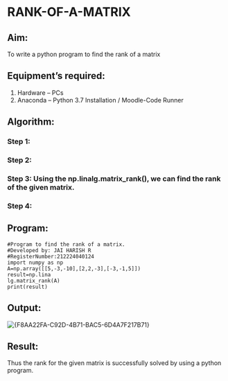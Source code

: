 # RANK-OF-A-MATRIX
## Aim:
To write a python program to find the rank of a matrix
## Equipment’s required:
1. 	Hardware – PCs
2. 	Anaconda – Python 3.7 Installation / Moodle-Code Runner
## Algorithm:
### Step 1: 
### Step 2: 
### Step 3: Using the np.linalg.matrix_rank(), we can find the rank of the given matrix.
### Step 4: 
## Program:
```
#Program to find the rank of a matrix.
#Developed by: JAI HARISH R
#RegisterNumber:212224040124
import numpy as np
A=np.array([[5,-3,-10],[2,2,-3],[-3,-1,5]])
result=np.lina
lg.matrix_rank(A)
print(result)
```
## Output:
![{F8AA22FA-C92D-4B71-BAC5-6D4A7F217B71}](https://github.com/user-attachments/assets/84461872-38ef-49ca-bcf1-d0238fb78fd1)

## Result:
Thus the rank for the given matrix is successfully solved by  using a python program.

